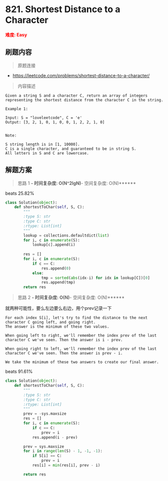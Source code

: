 # 821. Shortest Distance to a Character

**<font color=red>难度: Easy</font>**

## 刷题内容

> 原题连接

* https://leetcode.com/problems/shortest-distance-to-a-character/

> 内容描述

```
Given a string S and a character C, return an array of integers representing the shortest distance from the character C in the string.

Example 1:

Input: S = "loveleetcode", C = 'e'
Output: [3, 2, 1, 0, 1, 0, 0, 1, 2, 2, 1, 0]
 

Note:

S string length is in [1, 10000].
C is a single character, and guaranteed to be in string S.
All letters in S and C are lowercase.
```

## 解题方案

> 思路 1
******- 时间复杂度: O(N^2lgN)******- 空间复杂度: O(N)******

beats 25.82%

```python
class Solution(object):
    def shortestToChar(self, S, C):
        """
        :type S: str
        :type C: str
        :rtype: List[int]
        """
        lookup = collections.defaultdict(list)
        for i, c in enumerate(S):
            lookup[c].append(i)
            
        res = []
        for i, c in enumerate(S):
            if c == C:
                res.append(0)
            else:
                tmp = sorted(abs(idx-i) for idx in lookup[C])[0]
                res.append(tmp)
        return res
```


> 思路 2
******- 时间复杂度: O(N)******- 空间复杂度: O(N)******

就两种可能性，要么左边要么右边，用个prev记录一下

```
For each index S[i], let's try to find the distance to the next character C going left, and going right. 
The answer is the minimum of these two values.

When going left to right, we'll remember the index prev of the last character C we've seen. Then the answer is i - prev.

When going right to left, we'll remember the index prev of the last character C we've seen. Then the answer is prev - i.

We take the minimum of these two answers to create our final answer.
```

beats 91.61%

```python
class Solution(object):
    def shortestToChar(self, S, C):
        """
        :type S: str
        :type C: str
        :rtype: List[int]
        """
        prev = -sys.maxsize
        res = []
        for i, c in enumerate(S):
            if c == C: 
                prev = i
            res.append(i - prev)

        prev = sys.maxsize
        for i in range(len(S) - 1, -1, -1):
            if S[i] == C: 
                prev = i
            res[i] = min(res[i], prev - i)

        return res
```
